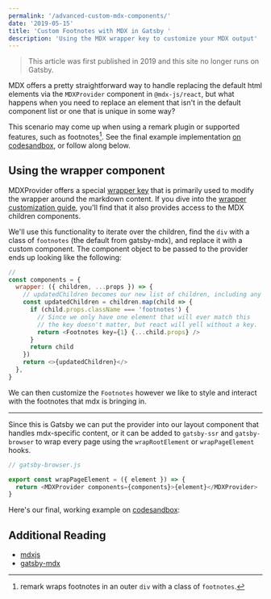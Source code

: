 ```yaml
---
permalink: '/advanced-custom-mdx-components/'
date: '2019-05-15'
title: 'Custom Footnotes with MDX in Gatsby '
description: 'Using the MDX wrapper key to customize your MDX output'
---
```


  >This article was first published in 2019 and this site no longer runs on Gatsby.

MDX offers a pretty straightforward way to handle replacing the default html elements via the `MDXProvider` component in `@mdx-js/react`, but what happens when you need to replace an element that isn't in the default component list or one that is unique in some way?

This scenario may come up when using a remark plugin or supported features, such as footnotes[^1]. See the final example implementation [on codesandbox](https://codesandbox.io/s/custommdxfootnotes-83mqi), or follow along below.

## Using the wrapper component

MDXProvider offers a special [wrapper key](https://mdxjs.com/getting-started#using-the-wrapper) that is primarily used to modify the wrapper around the markdown content. If you dive into the [wrapper customization guide](https://mdxjs.com/guides/wrapper-customization), you'll find that it also provides access to the MDX children components.

We'll use this functionality to iterate over the children, find the `div` with a class of `footnotes` (the default from gatsby-mdx), and replace it with a custom component. The component object to be passed to the provider ends up looking like the following:

```js
//
const components = {
  wrapper: ({ children, ...props }) => {
    // updatedChildren becomes our new list of children, including any modifications
    const updatedChildren = children.map(child => {
      if (child.props.className === 'footnotes') {
        // Since we only have one element that will ever match this
        // the key doesn't matter, but react will yell without a key.
        return <Footnotes key={1} {...child.props} />
      }
      return child
    })
    return <>{updatedChildren}</>
  },
}
```

We can then customize the `Footnotes` however we like to style and interact with the footnotes that mdx is bringing in.

---

Since this is Gatsby we can put the provider into our layout component that handles mdx-specific content, or it can be added to `gatsby-ssr` and `gatsby-browser` to wrap every page using the `wrapRootElement` or `wrapPageElement` hooks.

```js
// gatsby-browser.js

export const wrapPageElement = ({ element }) => {
  return <MDXProvider components={components}>{element}</MDXProvider>
}
```

Here's our final, working example on [codesandbox](https://codesandbox.io/s/custommdxfootnotes-83mqi):

<CodeEmbed
  service="codesandbox"
  name="custommdxfootnotes-83mqi"
  file="gatsby-browser.js"
/>

## Additional Reading

- [mdxjs](http://mdxjs.com/)
- [gatsby-mdx](http://gatsby-mdx.netlify.com/)

[^1]: remark wraps footnotes in an outer `div` with a class of `footnotes`.

